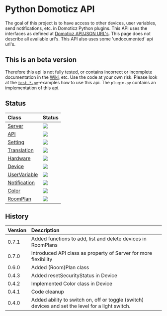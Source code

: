 # Python Domoticz API

The goal of this project is to have access to other devices, user variables, send notifications, etc. in Domoticz Python plugins.
This API uses the interfaces as defined at [Domoticz API/JSON URL's](https://www.domoticz.com/wiki/Domoticz_API/JSON_URL%27s). This page does not describe all available url's. This API also uses some 'undocumented' api url's.

## This is an beta version

Therefore this api is not fully tested, or contains incorrect or incomplete documentation in the [Wiki](https://github.com/Xorfor/Domoticz-API/wiki), etc.
Use the code at your own risk.
Please look at the [`test_*.py`](https://github.com/Xorfor/Domoticz-API/tree/master/DomoticzAPI/tests)-examples how to use this api. The `plugin.py` contains an implementation of this api.

## Status
| Class                                                                    | Status
| :---                                                                     | :---
| [Server](../../wiki/Server)             | <img src="https://img.shields.io/badge/Status-Stable-green.svg?style=flat-square" />
| [API](../../wiki/API)                   | <img src="https://img.shields.io/badge/Status-Stable-green.svg?style=flat-square" />
| [Setting](../../wiki/Setting)           | <img src="https://img.shields.io/badge/Status-Developement-yellow.svg?style=flat-square" />
| [Translation](../../wiki/Translation)   | <img src="https://img.shields.io/badge/Status-Developement-yellow.svg?style=flat-square" />
| [Hardware](../../wiki/Hardware)         | <img src="https://img.shields.io/badge/Status-Stable-green.svg?style=flat-square" />
| [Device](../../wiki/Device)             | <img src="https://img.shields.io/badge/Status-Stable-green.svg?style=flat-square" />
| [UserVariable](../../wiki/UserVariable) | <img src="https://img.shields.io/badge/Status-Stable-green.svg?style=flat-square" />
| [Notification](../../wiki/Notification) | <img src="https://img.shields.io/badge/Status-Stable-green.svg?style=flat-square" />
| [Color](../../wiki/Color)               | <img src="https://img.shields.io/badge/Status-Stable-green.svg?style=flat-square" />
| [RoomPlan](../../wiki/RoomPlan)         | <img src="https://img.shields.io/badge/Status-Stable-green.svg?style=flat-square" />

## History

| Version | Description
| :---    | :---
| 0.7.1   | Added functions to add, list and delete devices in RoomPlans
| 0.7.0   | Introduced API class as property of Server for more flexibility
| 0.6.0   | Added (Room)Plan class
| 0.4.3   | Added resetSecurityStatus in Device
| 0.4.2   | Implemented Color class in Device
| 0.4.1   | Code cleanup
| 0.4.0   | Added ability to switch on, off or toggle (switch) devices and set the level for a light switch.
